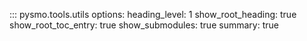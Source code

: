 ::: pysmo.tools.utils
    options:
      heading_level: 1
      show_root_heading: true
      show_root_toc_entry: true
      show_submodules: true
      summary: true
